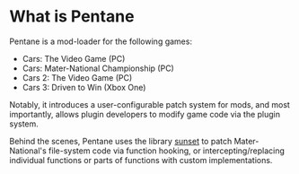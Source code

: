 # What is Pentane

Pentane is a mod-loader for the following games:

   - Cars: The Video Game (PC)
   - Cars: Mater-National Championship (PC)
   - Cars 2: The Video Game (PC)
   - Cars 3: Driven to Win (Xbox One)

Notably, it introduces a user-configurable patch system for mods, and most importantly, allows plugin developers to modify game code via the plugin system.

Behind the scenes, Pentane uses the library [sunset](https://github.com/itsmeft24/sunset) to patch Mater-National's file-system code via function hooking, or intercepting/replacing individual functions or parts of functions with custom implementations.